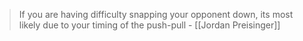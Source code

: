 > If you are having difficulty snapping your opponent down, its most likely due to your timing of the push-pull
> \- [[Jordan Preisinger]]

